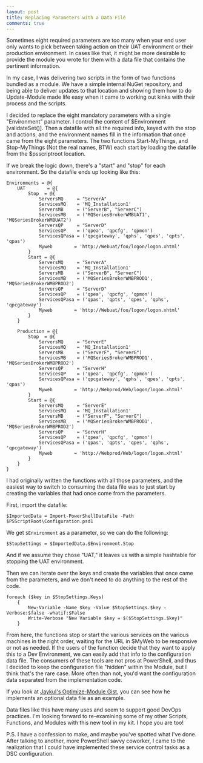 ```yaml
---
layout: post
title: Replacing Parameters with a Data File
comments: true
---
```


Sometimes eight required parameters are too many when your end user only wants to pick between taking action on their UAT environment or their production environment.  In cases like that, it might be more desirable to provide the module you wrote for them with a data file that contains the pertinent information.

In my case, I was delivering two scripts in the form of two functions bundled as a module.  We have a simple internal NuGet repository, and being able to deliver updates to that location and showing them how to do Update-Module made life easy when it came to working out kinks 
with their process and the scripts.

I decided to replace the eight mandatory parameters with a single "Environment" parameter.  I control the content of $Environment [validateSet()]. Then a datafile with all the required info, keyed with the stop and actions, and the environment names fill in the information that once came from the eight parameters.  The two functions Start-MyThings, and Stop-MyThings (Not the real names, BTW) each start by loading the datafile from the $psscriptroot location.

If we break the logic down, there's a "start" and "stop" for each environment.  So the datafile ends up looking like this:

```
Environments = @{
    UAT        = @{
        Stop  = @{
            ServersMQ     = "ServerA"
            ServicesMQ    = 'MQ_Installation1'
            ServersMB     = ("ServerB", "ServerC")
            ServicesMB    = ('MQSeriesBrokerWMBUAT1', 'MQSeriesBrokerWMBUAT2')
            ServersQP     = "ServerD"
            ServicesQP    = ('qpea', 'qpcfg', 'qpmon')
            ServicesQPasa = ('qpcgateway', 'qphs', 'qpes', 'qpts', 'qpas')
            Myweb        = 'http://Webuat/foo/logon/logon.xhtml'
        }
        Start = @{
            ServersMQ     = "ServerA"
            ServicesMQ    = 'MQ_Installation1'
            ServersMB     = ("ServerB", "ServerC")
            ServicesMB    = ('MQSeriesBrokerWMBPROD1', 'MQSeriesBrokerWMBPROD2')
            ServersQP     = "ServerD"
            ServicesQP    = ('qpea', 'qpcfg', 'qpmon')
            ServicesQPasa = ('qpas', 'qpts', 'qpes', 'qphs', 'qpcgateway')
            Myweb        = 'http://Webuat/foo/logon/logon.xhtml'
        }
    }

    Production = @{
        Stop  = @{
            ServersMQ     = "ServerE"
            ServicesMQ    = 'MQ_Installation1'
            ServersMB     = ("ServerF", "ServerG")
            ServicesMB    = ('MQSeriesBrokerWMBPROD1', 'MQSeriesBrokerWMBPROD2')
            ServersQP     = "ServerH"
            ServicesQP    = ('qpea', 'qpcfg', 'qpmon')
            ServicesQPasa = ('qpcgateway', 'qphs', 'qpes', 'qpts', 'qpas')
            Myweb        = 'http://Webprod/Web/logon/logon.xhtml'
        }
        Start = @{
            ServersMQ     = "ServerE"
            ServicesMQ    = 'MQ_Installation1'
            ServersMB     = ("ServerF", "ServerG")
            ServicesMB    = ('MQSeriesBrokerWMBPROD1', 'MQSeriesBrokerWMBPROD2')
            ServersQP     = "ServerH"
            ServicesQP    = ('qpea', 'qpcfg', 'qpmon')
            ServicesQPasa = ('qpas', 'qpts', 'qpes', 'qphs', 'qpcgateway')
            Myweb        = 'http://Webprod/Web/logon/logon.xhtml'
        }
    }
}
```

I had originally written the functions with all those parameters, and the easiest way to switch to consuming the data file was to just start by creating the variables that had once come from the parameters.

First, import the datafile:
```
$ImportedData = Import-PowerShellDataFile -Path $PSScriptRoot\Configuration.psd1
```
We get `$Environment` as a parameter, so we can do the following:
```
$StopSettings = $ImportedData.$Environment.Stop
```
And if we assume they chose "UAT," it leaves us with a simple hashtable for stopping the UAT environment.

Then we can iterate over the keys and create the variables that once came from the parameters, and we don't need to do anything to the rest of the code.
```
foreach ($key in $StopSettings.Keys)
    {
        New-Variable -Name $key -Value $StopSettings.$key -Verbose:$false -whatif:$False
        Write-Verbose "New Variable $key = $($StopSettings.$key)"
    }
```

From here, the functions stop or start the various services on the various machines in the right order, waiting for the URL in $MyWeb to be responsive or not as needed.  If the users of the function decide that they want to apply this to a Dev Environment, we can easily add that info to the configuration data file.  The consumers of these tools are not pros at PowerShell, and thus I decided to keep the configuration file "hidden" within the Module, but I think that's the rare case.  More often than not, you'd want the configuration data separated from the implementation code.

If you look at [Jaykul's Optimize-Module Gist](https://gist.github.com/Jaykul/176c4aacc477a69b3d0fa86b4229503b#file-optimize-module-ps1 "Optimize-Module"), you can see how he implements an optional data file as an example.

Data files like this have many uses and seem to support good DevOps practices.  I'm looking forward to re-examining some of my other Scripts, Functions, and Modules with this new tool in my kit.  I hope you are too!

P.S. I have a confession to make, and maybe you've spotted what I've done.  After talking to another, more PowerShell savvy coworker, I came to the realization that I could have implemented these service control tasks as a DSC configuration.
